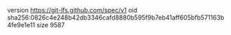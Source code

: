 version https://git-lfs.github.com/spec/v1
oid sha256:0826c4e248b42db3346cafd8880b595f9b7eb41aff605bfb571163b4fe9e1e11
size 9587
